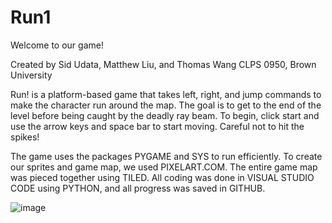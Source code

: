 # Run1

Welcome to our game!

Created by Sid Udata, Matthew Liu, and Thomas Wang
CLPS 0950, Brown University

Run! is a platform-based game that takes left, right, and jump commands to make the character run around the map. The goal is to get to the end of the level before being caught by the deadly ray beam. To begin, click start and use the arrow keys and space bar to start moving. Careful not to hit the spikes!

The game uses the packages PYGAME and SYS to run efficiently. To create our sprites and game map, we used PIXELART.COM. The entire game map was pieced together using TILED. All coding was done in VISUAL STUDIO CODE using PYTHON, and all progress was saved in GITHUB.

![image](https://github.com/twang054/Run1/assets/127125495/847f5880-13a5-42b1-a54d-762ff47e97b7)
